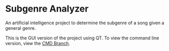# Subgenre Analyzer
An artificial intelligence project to determine the subgenre of a song given a general genre.

This is the GUI version of the project using QT. To view the command line version, view the [CMD Branch](https://github.com/ChrisTheEngineer/Subgenre_Analyzer/tree/CMD).

